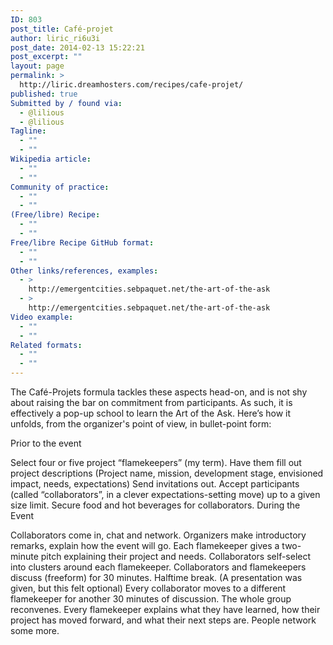 ```yaml
---
ID: 803
post_title: Café-projet
author: liric_ri6u3i
post_date: 2014-02-13 15:22:21
post_excerpt: ""
layout: page
permalink: >
  http://liric.dreamhosters.com/recipes/cafe-projet/
published: true
Submitted by / found via:
  - @lilious
  - @lilious
Tagline:
  - ""
  - ""
Wikipedia article:
  - ""
  - ""
Community of practice:
  - ""
  - ""
(Free/libre) Recipe:
  - ""
  - ""
Free/libre Recipe GitHub format:
  - ""
  - ""
Other links/references, examples:
  - >
    http://emergentcities.sebpaquet.net/the-art-of-the-ask
  - >
    http://emergentcities.sebpaquet.net/the-art-of-the-ask
Video example:
  - ""
  - ""
Related formats:
  - ""
  - ""
---
```

The Café-Projets formula tackles these aspects head-on, and is not shy about raising the bar on commitment from participants. As such, it is effectively a pop-up school to learn the Art of the Ask. Here’s how it unfolds, from the organizer's point of view, in bullet-point form: 

Prior to the event

Select four or five project “flamekeepers” (my term). 
Have them fill out project descriptions (Project name, mission, development stage, envisioned impact, needs, expectations)
Send invitations out.
Accept participants (called “collaborators”, in a clever expectations-setting move) up to a given size limit.
Secure food and hot beverages for collaborators.
During the Event

Collaborators come in, chat and network.
Organizers make introductory remarks, explain how the event will go.
Each flamekeeper gives a two-minute pitch explaining their project and needs.
Collaborators self-select into clusters around each flamekeeper.
Collaborators and flamekeepers discuss (freeform) for 30 minutes.
Halftime break. (A presentation was given, but this felt optional)
Every collaborator moves to a different flamekeeper for another 30 minutes of discussion.
The whole group reconvenes. Every flamekeeper explains what they have learned, how their project has moved forward, and what their next steps are. 
People network some more.